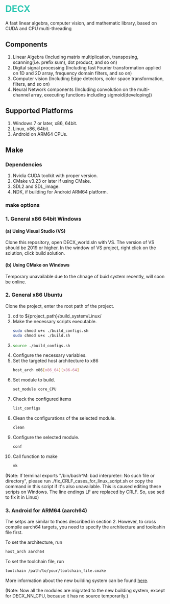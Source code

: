 # <span style="color : rgb(50, 200, 180);">DECX</span>
A fast linear algebra, computer vision, and mathematic library, based on CUDA and CPU multi-threading

## Components
1. Linear Algebra (Including matrix multiplication, transposing, scanning(i.e. prefix sum), dot product, and so on)
2. Digital signal processing (Including fast Fourier transformation applied on 1D and 2D array, frequency domain filters, and so on)
3. Computer vision (Including Edge detectors, color space transformation, filters, and so on)
4. Neural Network components (Including convolution on the multi-channel array, executing functions including sigmoid(developing))

## Supported Platforms
1. Windows 7 or later, x86, 64bit.
2. Linux, x86, 64bit.
3. Android on ARM64 CPUs.


## Make
### Dependencies
1. Nvidia CUDA toolkit with proper version.
2. CMake v3.23 or later if using CMake.
3. SDL2 and SDL_image.
4. NDK, if building for Android ARM64 platform.

### make options

### 1. General x86 64bit Windows
#### (a) Using Visual Studio (VS)
Clone this repository, open DECX_world.sln with VS. The version of VS should be 2019 or higher. In the window of VS project, right click on the solution, click build solution.

#### (b) Using CMake on Windows
Temporary unavailable due to the chnage of buid system recently, will soon be online.

### 2. General x86 Ubuntu
Clone the project, enter the root path of the project. 
1. cd to ${project\_path}/build_system/Linux/
2. Make the necessary scripts executable.
    ```bash 
    sudo chmod u+x ./build_configs.sh
    sudo chmod u+x ./build.sh
    ```
3. 
    ```bash
    source ./build_configs.sh
    ```
4. Configure the necessary variables.
5. Set the targeted host architecture to x86
    ```bash
    host_arch x86[x86_64][x86-64]
    ```
6. Set module to build.
    ```bash 
    set_module core_CPU
    ```
7. Check the configured items
    ```bash
    list_configs
    ```
8. Clean the configurations of the selected module.
    ```bash
    clean
    ```
9. Configure the selected module.
    ```bash
    conf
    ```
10. Call function to make
    ```bash
    mk
    ```

(Note: If terminal exports "/bin/bash^M: bad interpreter: No such file or directory", please run ./fix_CRLF_cases_for_linux_script.sh or copy the command in this script if it's also unavailable. This is caused editing these scripts on Windows. The line endings LF are replaced by CRLF. So, use sed to fix it in Linux)

### 3. Android for ARM64 (aarch64)
The setps are similar to thoes described in section 2. However, to cross compile aarch64 targets, you need to specify the architecture and toolcahin file first. 

To set the architecture, run 
```bash
host_arch aarch64
```
To set the toolchain file, run
```bash
toolchain /path/to/your/toolchain_file.cmake
```

More information about the new building system can be found [here](https://github.com/param0037/DECX/tree/dev_DECX/build_system/readme.md).

(Note: Now all the modules are migrated to the new building system, except for DECX_NN_CPU, because it has no source temporarily.)